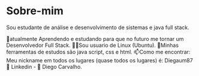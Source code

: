 # Sobre-mim
Sou estudante de análise e desenvolvimento de sistemas e java full stack.

📘atualmente Aprendendo e estudando para que no futuro me tornar um Desenvolvedor Full Stack.
👨‍💻Sou usuario de Linux (Ubuntu).
🧰Minhas ferramentas de estudos são java script, css e html.
📫Como me encontrar: Meu nickname em todos os lugares (quase todos os lugares) é: Diegaum87
📱 Linkedin - 💬 Diego Carvalho.

